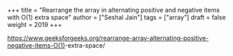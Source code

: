 +++
title = "Rearrange the array in alternating positive and negative items with O(1) extra space"
author = ["Seshal Jain"]
tags = ["array"]
draft = false
weight = 2019
+++

<https://www.geeksforgeeks.org/rearrange-array-alternating-positive-negative-items-O(1)>-extra-space/
